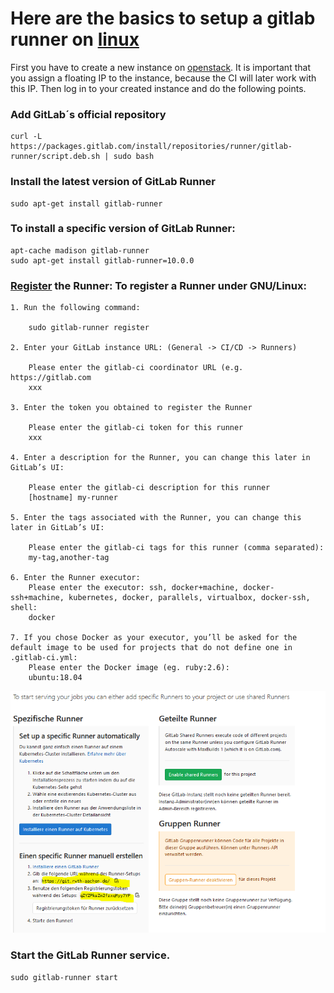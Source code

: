 # Here are the basics to setup a gitlab runner on [linux](https://docs.gitlab.com/runner/install/linux-repository.html)

First you have to create a new instance on [openstack](https://ecampus.rwth-aachen.de/units/eonerc/ebc/Wiki/OpenStack%20Einstieg.aspx). 
It is important that you assign a floating IP to the instance, because the CI will later work with this IP.
Then log in to your created instance and do the following points. 

### Add GitLab´s official repository
	
	curl -L https://packages.gitlab.com/install/repositories/runner/gitlab-runner/script.deb.sh | sudo bash

### Install the latest version of GitLab Runner

	sudo apt-get install gitlab-runner
	
### To install a specific version of GitLab Runner:
		
	apt-cache madison gitlab-runner
	sudo apt-get install gitlab-runner=10.0.0
	


### [Register](https://docs.gitlab.com/runner/register/index.html) the Runner: To register a Runner under GNU/Linux:
	
	1. Run the following command:
	
		sudo gitlab-runner register
		
	2. Enter your GitLab instance URL: (General -> CI/CD -> Runners)
	
		Please enter the gitlab-ci coordinator URL (e.g. https://gitlab.com 
		xxx
		
	3. Enter the token you obtained to register the Runner
	
		Please enter the gitlab-ci token for this runner
		xxx
	
	4. Enter a description for the Runner, you can change this later in GitLab’s UI:
	
		Please enter the gitlab-ci description for this runner
		[hostname] my-runner
		
	5. Enter the tags associated with the Runner, you can change this later in GitLab’s UI:
	
		Please enter the gitlab-ci tags for this runner (comma separated):
		my-tag,another-tag
		
	6. Enter the Runner executor:
		Please enter the executor: ssh, docker+machine, docker-ssh+machine, kubernetes, docker, parallels, virtualbox, docker-ssh, shell:
		docker

	7. If you chose Docker as your executor, you’ll be asked for the default image to be used for projects that do not define one in .gitlab-ci.yml:
		Please enter the Docker image (eg. ruby:2.6):
		ubuntu:18.04
		
![E.ON EBC RWTH Aachen University](Images/Register_Runner.PNG)

### Start the GitLab Runner service.

	sudo gitlab-runner start